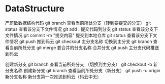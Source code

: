 # DataStructure
严蔚敏数据结构代码
git branch 查看当前所处分支（转到要提交的分支）
git status 查看该分支下文件情况
git add . 提交代码到分支
git status 查看该分支下文件情况
git commit -m "提交内容" 提交到本地仓库
git status 查看该分支下文件情况
git push 推到码云
git checkout 主分支名称 切换到主分支
git branch 查看当前所处分支
git merge 要合并的分支名称 合并分支
git push 主分支代码推送到码云

创建新分支
git branch 查看当前所处分支 （切换到主分支）
git checkout -b 新分支名称 创建新分支
git branch 查看当前所处分支（新分支）
git push -u origin 新分支名称 新分支第一次推送到码云（码云中无）